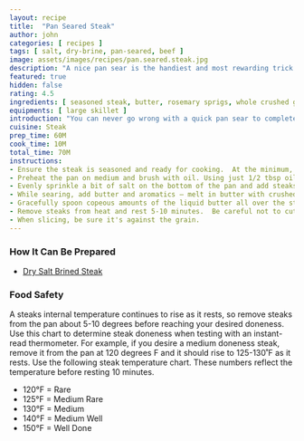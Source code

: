 ```yaml
---
layout: recipe
title:  "Pan Seared Steak"
author: john
categories: [ recipes ]
tags: [ salt, dry-brine, pan-seared, beef ]
image: assets/images/recipes/pan.seared.steak.jpg
description: "A nice pan sear is the handiest and most rewarding trick on the stove."
featured: true
hidden: false
rating: 4.5
ingredients: [ seasoned steak, butter, rosemary sprigs, whole crushed garlic, olive oil ]
equipments: [ large skillet ]
introduction: "You can never go wrong with a quick pan sear to complete your meal.  Mix it up with some garlic and rosemary sprigs to bring out some amazing flavor."
cuisine: Steak
prep_time: 60M
cook_time: 10M
total_time: 70M
instructions:
- Ensure the steak is seasoned and ready for cooking.  At the minimum, pat dry, salt/pepper, let set for 10 minutes but we recommend at least an hour.
- Preheat the pan on medium and brush with oil. Using just 1/2 tbsp oil helps reduces splatter.
- Evenly sprinkle a bit of salt on the bottom of the pan and add steaks to be seared for about 3-4 minutes per side.
- While searing, add butter and aromatics – melt in butter with crushed garlic cloves and some rosemary sprigs.
- Gracefully spoon copeous amounts of the liquid butter all over the steaks.  Tilt the pan so that the butter can pool to one side, making it easier to spoon over the steaks.  Do this often until they reach the desired doneness.  They should be encased in a nice delicious crust. 3-4 minutes per side. 1 minute per edge
- Remove steaks from heat and rest 5-10 minutes.  Be careful not to cut them before they have fully rested.
- When slicing, be sure it's against the grain.
---
```


### How It Can Be Prepared

- [Dry Salt Brined Steak](/dry-salt-brined-steak)

### Food Safety

A steaks internal temperature continues to rise as it rests, so remove steaks from the pan about 5-10 degrees before reaching your desired doneness. Use this chart to determine steak doneness when testing with an instant-read thermometer. For example, if you desire a medium doneness steak, remove it from the pan at 120 degrees F and it should rise to 125-130˚F as it rests. Use the following steak temperature chart. These numbers reflect the temperature before resting 10 minutes.

- 120°F = Rare
- 125°F = Medium Rare
- 130°F = Medium
- 140°F = Medium Well
- 150°F = Well Done

